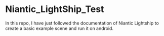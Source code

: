 # Niantic_LightShip_Test
 In this repo, I have just followed the documentation of Niantic Lightship to create a basic example scene and run it on android. 
